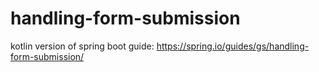 # handling-form-submission
kotlin version of spring boot guide: https://spring.io/guides/gs/handling-form-submission/
